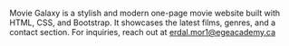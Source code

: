 Movie Galaxy is a stylish and modern one-page movie website built with HTML, CSS, and Bootstrap. It showcases the latest films, genres, and a contact section. For inquiries, reach out at erdal.mor1@egeacademy.ca
